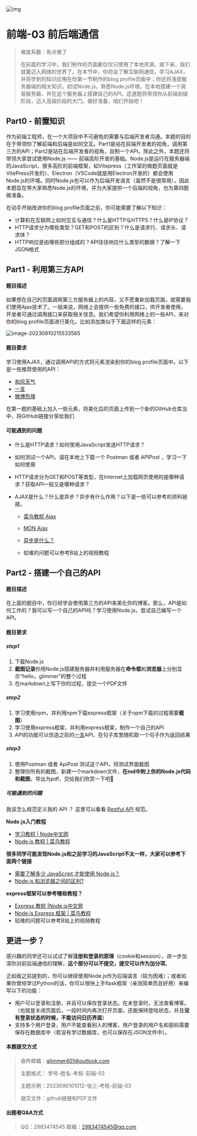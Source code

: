 

![img](https://pic.imgdb.cn/item/64c4a5611ddac507cc058875.png)

# 前端-03 前后端通信

> 难度系数：有点难了
>
> 在前面的学习中，我们制作的页面都仅仅只使用了本地资源。接下来，我们就要迈入网络的世界了。在本节中，你将会了解互联网通信，学习AJAX，并将学到的知识应用在你第一节制作的blog profile页面中；你还将浅尝服务器端的相关知识，初试Node.js，熟悉Node.js环境，在本地搭建一个简易服务器，并在这个服务器上搭建自己的API。这道题将带领你从前端初级阶段，迈入高级阶段的大门。做好准备，咱们开始吧！

## **Part0 - 前置知识**

作为前端工程师，在一个大项目中不可避免的需要与后端开发者沟通。本题的目的在于带领你了解前端和后端是如何交互。Part1是站在前端开发者的视角，调用第三方的API；Part2是站在后端开发者的视角，自制一个API。除此之外，本题还将带领大家尝试使用Node.js —— 前端高阶开发的基础。Node.js是运行在服务器端的JavaScript，很多高阶的前端框架，如Vitepress（工作室的做题页面就是VitePress开发的）、Electron（VSCode就是用Electron开发的）都会使用Node.js的环境。同时Node.js也可以作为后端开发语言（虽然不是很常用），因此本题旨在带大家熟悉Node.js的环境，并为大家提供一个后端的视角，也为第四题做准备。

在动手开始改进你的blog profile页面之前，你可能需要了解以下知识：

- 计算机在互联网上如何交互与通信？什么是HTTP与HTTPS？什么是IP协议？
- HTTP请求分为哪些类型？GET和POST的区别？什么是请求行、请求头、请求体？
- HTTP响应是由哪些部分组成的？API往往响应什么类型的数据？了解一下JSON格式

## **Part1 - 利用第三方API**

#### **题目描述**

如果想在自己的页面调用第三方服务器上的内容，又不愿重新加载页面，就需要我们使用Ajax技术了。一般来说，网络上会提供一些免费的接口，供开发者使用，开发者可通过调用接口来获取相关信息。我们希望你利用网络上的一些API，来对你的blog profile页面进行美化。比如添加类似于下面这样的元素：

![image-20230910215533565](https://pic.imgdb.cn/item/64feefeb661c6c8e54840445.png)

#### **题目要求**

学习使用AJAX，通过调用API的方式将元素渲染到你的blog profile页面中。以下是一些推荐使用的API：

- [和风天气](https://dev.qweather.com/)
- [一言](https://developer.hitokoto.cn/sentence/)
- [微博热搜](https://docs.tenapi.cn/)

在第一题的基础上加入一些元素，将美化后的页面上传到一个新的GitHub仓库当中，将GitHub链接分享给我们

#### **可能遇到的问题**

- 什么是HTTP请求？如何使用JavaScript发送HTTP请求？

- 如何测试一个API，请在本地上下载一个 Postman 或者 APIPost ，学习一下如何使用

- HTTP请求分为GET和POST等类型，在Internet上加载网页使用的是哪种请求？获取API一般又是哪种请求？

- AJAX是什么？什么是异步？异步有什么作用？以下是一些可以参考的资料链接。

  - [菜鸟教程 Ajax](https://www.runoob.com/ajax/ajax-tutorial.html)

  - [MDN Ajax](https://developer.mozilla.org/zh-CN/docs/Web/Guide/AJAX)

  - [异步是什么？](https://developer.mozilla.org/zh-CN/docs/Learn/JavaScript/Asynchronous/Introducing)

  - 较难的问题可以参考B站上的视频教程

    

## **Part2 - 搭建一个自己的API**

#### **题目描述**

在上面的题目中，你已经学会使用第三方的API来美化你的博客。那么，API是如何工作的？我可以写一个自己的API吗？学习使用Node.js，尝试自己编写一个API。

#### **题目要求**

##### **step1**

1. 下载Node.js
2. **截图记录**你用Node.js搭建服务器并利用服务器在**命令框**和**浏览器**上分别显示“hello，glimmer”的整个过程
3. 在markdown上写下你的过程，提交一个PDF文件

##### **step2**

1. 学习使用npm，并利用npm下载express框架（关于npm下载的过程需要**截图**）
2. 学习使用express框架，并利用express框架，制作一个自己的API
3. API的功能可以仿造之前的[一言](https://developer.hitokoto.cn/sentence/)API，在句子库里随机取一个句子作为返回结果

##### **step3**

1. 使用Postman 或者 ApiPost 测试这个API，将测试界面截图
3. 整理你所有的截图，新建一个markdown文件，**在md中附上你的Node.js代码和截图**，导出为pdf，交给我们欣赏一下吧🥰

##### **可能遇到的问题**

我该怎么规范定义我的 API ？ 这里可以看看 [Restful API](https://www.ruanyifeng.com/blog/2014/05/restful_api.html) 规范。

**Node.js入门教程** 

- [学习教程 | Node中文网](https://dev.nodejs.cn/learn/) 
- [Node.js 教程 | 菜鸟教程](https://www.runoob.com/nodejs/) 

**很多同学可能发现Node.js和之前学习的JavaScript不太一样，大家可以参考下面两个链接**

- [需要了解多少 JavaScript 才能使用 Node.js？](https://dev.nodejs.cn/learn/how-much-javascript-do-you-need-to-know-to-use-nodejs/)
- [Node.js 和浏览器之间的区别?](https://dev.nodejs.cn/learn/differences-between-nodejs-and-the-browser/)

**express框架可以参考哪些教程？**

- [Express 教程 |Node.js中文网 ](https://express.nodejs.cn/en/starter/installing.html)
- [Node.js Express 框架 | 菜鸟教程](https://www.runoob.com/nodejs/nodejs-express-framework.html)
- 较难的问题可以参考B站上的视频教程

## **更进一步？**

感兴趣的同学还可以试试了解**注册和登录的原理**（cookie和session），进一步加深你对前后端通信的理解，**这个部分可以不提交，提交可以作为加分项**。

正如我之前提到的，你可以继续使用Node.js作为后端语言（较为困难）；或者如果你曾经学过Python的话，你可以很快上手flask框架（亲测简单而且好用）来编写以下的功能：

- 用户可以登录和注册，并且可以保存登录状态。在未登录时，无法查看博客。（也就是关闭页面后，一段时间内再次打开页面，还能保持登陆状态，并且**没有登录状态的时候，不能访问日历界面**）
- 支持多个用户登录，用户不能查看别人的博客，用户登录的用户名和密码需要保存在数据库中（若没有学过数据库，也可以保存在JSON文件中）。

#### **本题提交方式**

> 收件邮箱：[glimmer401@outlook.com](mailto:glimmer401@outlook.com) 
>
> 主题格式： 学号-姓名-考核-前端-03 
>
> 主题示例：2023090101012-张三-考核-前端-03 
>
> 提交文件：github链接和PDF文件

#### **出题者Q&A方式**

> QQ：2983474545 邮箱：[2983474545@qq.com](mailto:2983474545@qq.com)